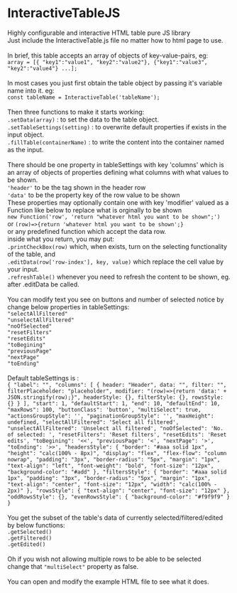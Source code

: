 # InteractiveTableJS
Highly configurable and interactive HTML table pure JS library
<br>
Just include the InteractiveTable.js file no matter how to html page to use.<br>
<br>
In brief, this table accepts an array of objects of key-value-pairs, eg:<br>
`array = [{ "key1":"value1", "key2":"value2"}, {"key1":"value3", "key2":"value4"} ...];`<br>
<br>
In most cases you just first obtain the table object by passing it's variable name into it. eg:<br>
`const tableName = InteractiveTable('tableName');`<br>
<br>
Then three functions to make it starts working:<br>
`.setData(array)` : to set the data to the table object.<br>
`.setTableSettings(setting)` : to overwrite default properties if exists in the input object.<br>
`.fillTable(containerName)` : to write the content into the container named as the input.<br>
<br>
There should be one property in tableSettings with key 'columns' which is an array of objects of properties defining what columns with what values to be shown.<br>
`'header'` to be the tag shown in the header row<br>
`'data'` to be the property key of the row value to be shown<br>
These properties may optionally contain one with key 'modifier' valued as a Function like below to replace what is orginally to be shown<br>
`new Function('row', 'return "whatever html you want to be shown";')`<br>
or `(row)=>{return 'whatever html you want to be shown';}`<br>
or any predefined function which accept the data row.<br>
inside what you return, you may put: <br>
`.printCheckBox(row)` which, when exists, turn on the selecting functionality of the table, and<br>
`.editData(row['row-index'], key, value)` which replace the cell value by your input.<br>
`.refreshTable()` whenever you need to refresh the content to be shown, eg. after .editData be called.<br>
<br>
You can modify text you see on buttons and number of selected notice by change below properties in tableSettings:<br>
`"selectAllFiltered"`<br>
`"unselectAllFiltered"`<br>
`"noOfSelected"`<br>
`"resetFilters"`<br>
`"resetEdits"`<br>
`"toBegining"`<br>
`"previousPage"`<br>
`"nextPage"`<br>
`"toEnding"`<br>
<br>
Default tableSettings is :<br>
`{
		"label": "",
		"columns": [
			{
				header: "Header",
				data: "",
				filter: "",
				filterPlaceholder: "placeholder",
				modifier: "(row)=>{return 'data:' + JSON.stringify(row);}",
				headerStyle: {},
				filterStyle: {},
				rowsStyle: {}
			}
		],
		"start": 1,
		"defaultStart": 1,
		"end": 10,
		"defaultEnd": 10,
		"maxRows": 100,
		"buttonClass": 'button',
		"multiSelect": true,
		"actionsGroupStyle": '',
		"paginationGroupStyle": '',
		"maxHeight": undefined,
		"selectAllFiltered": 'Select all filtered',
		"unselectAllFiltered": 'Unselect all filtered',
		"noOfSelected": 'No. of selected: ',
		"resetFilters": 'Reset filters',
		"resetEdits": 'Reset edits',
		"toBegining": '<<',
		"previousPage": '<',
		"nextPage": '>',
		"toEnding": '>>',
		"headersStyle": {
			"border": "#aaa solid 1px",
			"height": "calc(100% - 8px)",
			"display": "flex",
			"flex-flow": "column nowrap",
			"padding": "3px",
			"border-radius": "5px",
			"margin": "1px",
			"text-align": "left",
			"font-weight": "bold",
			"font-size": "12px",
			"background-color": "#add"
		},
		"filtersStyle": {
			"border": "#aaa solid 1px",
			"padding": "3px",
			"border-radius": "5px",
			"margin": "1px",
			"text-align": "center",
			"font-size": "12px",
			"width": "calc(100% - 2px)"
		},
		"rowsStyle": {
			"text-align": "center",
			"font-size": "12px"
		},
		"oddRowsStyle": {},
		"evenRowsStyle": {
			"background-color": "#f9f9f9"
		}
	}`<br>
<br>
You get the subset of the table's data of currently selected/filtered/edited by below functions:<br>
`.getSelected()`<br>
`.getFiltered()`<br>
`.getEdited()`<br>
<br>
Oh if you wish not allowing multiple rows to be able to be selected<br>
change that `"multiSelect"` property as false.<br>
<br>
You can open and modify the example HTML file to see what it does.
